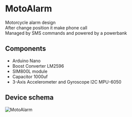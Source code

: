 # MotoAlarm #

Motorcycle alarm design\
After change position it make phone call\
Managed by SMS commands and powered by a powerbank

## Components

* Arduino Nano
* Boost Converter LM2596
* SIM800L module
* Capacitor 1000uf
* 3-Axis Accelerometer and Gyroscope I2C MPU-6050

## Device schema
![MotoAlarm](https://user-images.githubusercontent.com/35919087/205517093-244b2d46-bb00-4f06-b998-678eba27bbbe.png)